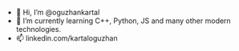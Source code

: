 - 👋 Hi, I’m @oguzhankartal
- 🌱 I’m currently learning C++, Python, JS and many other modern technologies.
- 📫 linkedin.com/kartaloguzhan

